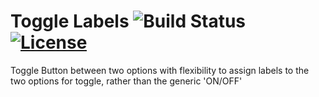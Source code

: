 # Toggle Labels ![Build Status](http://img.shields.io/travis/badges/badgerbadgerbadger.svg?style=flat-square) [![License](http://img.shields.io/:license-ISC-blue.svg?style=flat-square)](http://badges.ISC-license.org)

Toggle Button between two options with flexibility to assign labels to the two options for toggle, rather than the generic 'ON/OFF'


